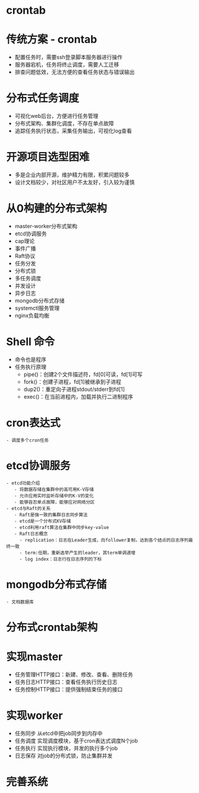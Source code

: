 # crontab

# 传统方案 - crontab
- 配置任务时，需要ssh登录脚本服务器进行操作
- 服务器宕机，任务将终止调度，需要人工迁移
- 排查问题低效，无法方便的查看任务状态与错误输出

# 分布式任务调度
- 可视化web后台，方便进行任务管理
- 分布式架构、集群化调度，不存在单点故障
- 追踪任务执行状态，采集任务输出，可视化log查看

# 开源项目选型困难
- 多是企业内部开源，维护精力有限，积累问题较多
- 设计文档较少，对社区用户不太友好，引入较为谨慎

# 从0构建的分布式架构
- master-worker分布式架构
- etcd协调服务
- cap理论
- 事件广播
- Raft协议
- 任务分发
- 分布式锁
- 多任务调度
- 并发设计
- 异步日志
- mongodb分布式存储
- systemctl服务管理
- nginx负载均衡

# Shell 命令
- 命令也是程序
- 任务执行原理
    - pipe()：创建2个文件描述符，fd[0]可读，fd[1]可写
    - fork()：创建子进程，fd[1]被继承到子进程
    - dup2()：重定向子进程stdout/stderr到fd[1]
    - exec()：在当前进程内，加载并执行二进制程序

# cron表达式
    - 调度多个cron任务

# etcd协调服务
    - etcd功能介绍
       - 将数据存储在集群中的高可用K-V存储
       - 允许应用实时监听存储中的K-V的变化
       - 能够容忍单点故障，能够应对网络分区
    - etcd与Raft的关系
       - Raft是强一致的集群日志同步算法
       - etcd是一个分布式KV存储
       - etcd利用raft算法在集群中同步key-value
       - Raft日志概念
         - replication：日志在Leader生成，向follower复制，达到各个结点的日志序列最终一致
         - term:任期，重新选举产生的leader，其term单调递增
         - log index：日志行在日志序列的下标

# mongodb分布式存储
    - 文档数据库

# 分布式crontab架构

# 实现master
- 任务管理HTTP接口：新建、修改、查看、删除任务
- 任务日志HTTP接口：查看任务执行历史日志
- 任务控制HTTP接口：提供强制结束任务的接口

# 实现worker
- 任务同步 从etcd中把job同步到内存中
- 任务调度 实现调度模块，基于cron表达式调度N个job
- 任务执行 实现执行模块，并发的执行多个job
- 日志保存 对job的分布式锁，防止集群并发

# 完善系统